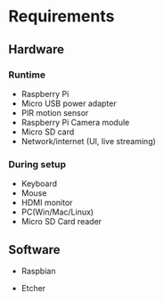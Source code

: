 # Requirements

## Hardware

### Runtime

- Raspberry Pi
- Micro USB power adapter
- PIR motion sensor
- Raspberry Pi Camera module
- Micro SD card
- Network/internet (UI, live streaming)

### During setup

- Keyboard
- Mouse
- HDMI monitor
- PC(Win/Mac/Linux)
- Micro SD Card reader

## Software

- Raspbian

- Etcher